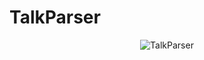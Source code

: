 # TalkParser
<p align="center">
<img  alt="TalkParser" src="https://github.com/Q07K/TalkParser/assets/103545286/127f0a6a-cccc-4e7c-ad6c-19cb1e7742c3">
</p>